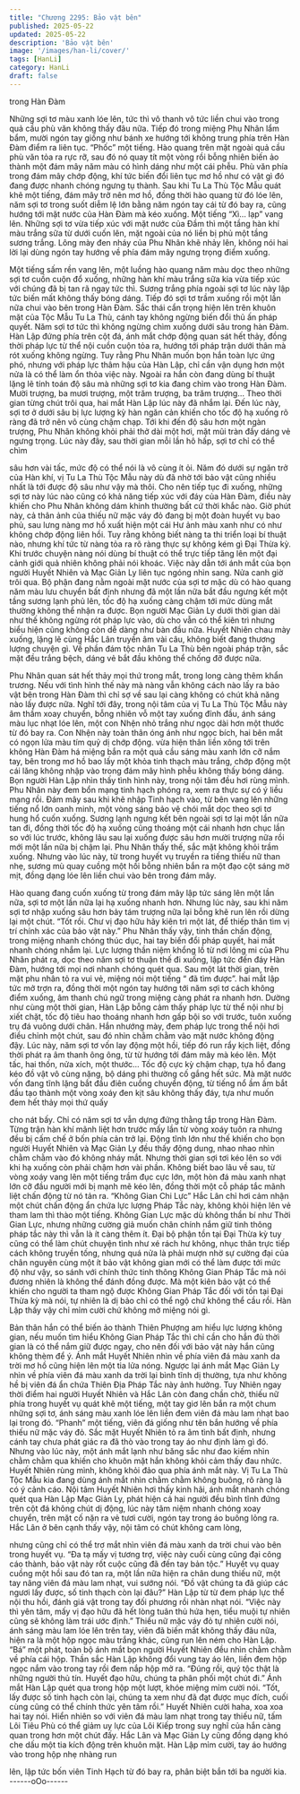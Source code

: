 ```yaml
---
title: "Chương 2295: Bảo vật bên"
published: 2025-05-22
updated: 2025-05-22
description: 'Bảo vật bên'
image: '/images/han-li/cover/'
tags: [HanLi]
category: HanLi
draft: false
---
```


trong Hàn Đàm

Những sợi tơ màu xanh lóe lên, tức thì vô thanh vô tức liền chui
vào trong quả cầu phù văn không thấy đâu nữa.
Tiếp đó trong miệng Phụ Nhân lẩm bẩm, mười ngón tay giống
như bánh xe hướng tới không trung phía trên Hàn Đàm điểm ra
liên tục.
“Phốc” một tiếng.
Hào quang trên mặt ngoài quả cầu phù văn tỏa ra rực rỡ, sau đó
nó quay tít một vòng rồi bỗng nhiên biến ảo thành một đám mây
năm màu có hình dáng như một cái phễu.
Phù văn phía trong đám mây chớp động, khí tức biến đổi liên tục
mơ hồ như có vật gì đó đang được nhanh chóng ngưng tụ thành.
Sau khi Tu La Thù Tộc Mẫu quát khẽ một tiếng, đám mây trở nên
mơ hồ, đồng thời hào quang từ đó lóe lên, năm sợi tơ trong suốt
diễm lệ lớn bằng năm ngón tay cái từ đó bay ra, cũng hướng tới
mặt nước của Hàn Đàm mà kéo xuống.
Một tiếng “Xì… lạp” vang lên.
Những sợi tơ vừa tiếp xúc với mặt nước của Đầm thì một tầng
hàn khí màu trắng sữa từ dưới cuốn lên, mặt ngoài của nó liền bị
phủ một tầng sương trắng.
Lông mày đen nháy của Phu Nhân khẽ nhảy lên, không nói hai lời
lại dùng ngón tay hướng về phía đám mây ngưng trọng điểm
xuống.

Một tiếng sấm rền vang lên, một luồng hào quang năm màu dọc
theo những sợi tơ cuồn cuộn đổ xuống, những hàn khí màu trắng
sữa kia vừa tiếp xúc với chúng đã bị tan rã ngay tức thì.
Sương trắng phía ngoài sợi tơ lúc này lập tức biến mất không
thấy bóng dáng.
Tiếp đó sợi tơ trầm xuống rồi một lần nữa chui vào bên trong Hàn
Đàm.
Sắc thái cẩn trọng hiện lên trên khuôn mặt của Tộc Mẫu Tu La
Thù, cánh tay không ngừng biến đổi thủ ấn pháp quyết.
Năm sợi tơ tức thì không ngừng chìm xuống dưới sâu trong hàn
Đàm.
Hàn Lập đứng phía trên cột đá, ánh mắt chớp động quan sát hết
thảy, đồng thời pháp lực từ thể nội cuồn cuộn tỏa ra, hướng tới
pháp trận dưới thân mà rót xuống không ngừng.
Tuy rằng Phu Nhân muốn bọn hắn toàn lực ứng phó, nhưng với
pháp lực thâm hậu của Hàn Lập, chỉ cần vận dụng hơn một nửa
là có thể làm ổn thỏa việc này.
Ngoài ra hắn còn đang dùng bí thuật lặng lẽ tính toán độ sâu mà
những sợi tơ kia đang chìm vào trong Hàn Đàm.
Mười trượng, ba mươi trượng, một trăm trượng, ba trăm
trượng…
Theo thời gian từng chút trôi qua, hai mắt Hàn Lập lúc này đã
nhắm lại.
Đến lúc này, sợi tơ ở dưới sâu bị lực lượng kỳ hàn ngăn cản
khiến cho tốc độ hạ xuống rõ ràng đã trở nên vô cùng chậm chạp.
Tới khi đến độ sâu hơn một ngàn trượng, Phu Nhân không khỏi
phải thở dài một hơi, mặt mũi tràn đầy dáng vẻ ngưng trọng.
Lúc này đây, sau thời gian mỗi lần hô hấp, sợi tơ chỉ có thể chìm

sâu hơn vài tấc, mức độ có thể nói là vô cùng ít ỏi.
Năm đó dưới sự ngăn trở của Hàn khí, vị Tu La Thù Tộc Mẫu này
dù đã nhờ tới bảo vật cũng nhiều nhất là tới được độ sâu như vậy
mà thôi.
Cho nên tiếp tục đi xuống, những sợi tơ này lúc nào cũng có khả
năng tiếp xúc với đáy của Hàn Đàm, điều này khiến cho Phu
Nhân không dám khinh thường bất cứ thời khắc nào.
Giờ phút này, cả thân ảnh của thiếu nữ mặc váy đỏ đang bị một
đoàn huyết vụ bao phủ, sau lưng nàng mơ hồ xuất hiện một cái
Hư ảnh màu xanh như có như không chớp động liên hồi.
Tuy rằng không biết nàng ta thi triển loại bí thuật nào, nhưng khí
tức từ nàng tỏa ra rõ ràng thực sự không kém gì Đại Thừa kỳ.
Khi trước chuyện nàng nói dùng bí thuật có thể trực tiếp tăng lên
một đại cảnh giới quả nhiên không phải nói khoác.
Việc này dẫn tới ánh mắt của bọn người Huyết Nhiên và Mạc
Giản Ly liên tục ngóng nhìn sang.
Nửa canh giờ trôi qua.
Bộ phận đang nằm ngoài mặt nước của sợi tơ mặc dù có hào
quang năm màu lưu chuyển bất định nhưng đã một lần nữa bắt
đầu ngưng kết một tầng sương lạnh phủ lên, tốc độ hạ xuống
càng chậm tới mức dùng mắt thường không thể nhận ra được.
Bọn người Mạc Giản Ly dưới thời gian dài như thế không ngừng
rót pháp lực vào, dù cho vẫn có thể kiên trì nhưng biểu hiện cũng
không còn dễ dàng như bàn đầu nữa.
Huyết Nhiên chau mày xuống, lặng lẽ cùng Hắc Lân truyền âm vài
câu, không biết đang thương lượng chuyện gì.
Về phần đám tộc nhân Tu La Thù bên ngoài pháp trận, sắc mặt
đều trắng bệch, dáng vẻ bắt đầu không thể chống đỡ được nữa.

Phu Nhân quan sát hết thảy mọi thứ trong mắt, trong long càng
thêm khẩn trương.
Nếu với tình hình thế này mà nàng vẫn không cách nào lấy ra bảo
vật bên trong Hàn Đàm thì chỉ sợ về sau lại càng không có chút
khả năng nào lấy được nữa.
Nghĩ tới đây, trong nội tâm của vị Tu La Thù Tộc Mẫu này âm
thầm xoay chuyển, bỗng nhiên vỗ một tay xuống đỉnh đầu, ánh
sáng màu lục nhạt lóe lên, một con Nhện nhỏ trắng như ngọc dài
hơn một thước từ đó bay ra.
Con Nhện này toàn thân óng ánh như ngọc bích, hai bên mắt có
ngọn lửa màu tím quỷ dị chớp động. vừa hiện thân liền xông tới
trên không Hàn Đàm há miệng bắn ra một quả cầu sáng màu
xanh lớn cỡ nắm tay, bên trong mơ hồ bao lấy một khỏa tinh
thạch màu trắng, chớp động một cái lăng không nhập vào trong
đám mây hình phễu không thấy bóng dáng.
Bọn người Hàn Lập nhìn thấy tình hình này, trong nội tâm đều hơi
rùng mình.
Phu Nhân này đem bổn mạng tinh hạch phóng ra, xem ra thực sự
có ý liều mạng rồi.
Đám mây sau khi khẽ nhập Tinh hạch vào, từ bên vang lên những
tiếng nổ lớn oanh minh, một vòng sáng bảo vệ chói mắt dọc theo
sợi tơ hung hổ cuốn xuống.
Sương lạnh ngưng kết bên ngoài sợi tơ lại một lần nữa tan đi,
đồng thời tốc độ hạ xuống cũng thoáng một cái nhanh hơn chục
lần so với lúc trước, không lâu sau lại xuống được sâu hơn mười
trượng nữa rồi mới một lần nữa bị chậm lại.
Phu Nhân thấy thế, sắc mặt không khỏi trầm xuống.
Nhưng vào lúc này, từ trong huyết vụ truyền ra tiếng thiếu nữ than
nhẹ, sương mù quay cuồng một hồi bỗng nhiên bắn ra một đạo
cột sáng mờ mịt, đồng dạng lóe lên liền chui vào bên trong đám
mây.

Hào quang đang cuốn xuống từ trong đám mây lập tức sáng lên
một lần nữa, sợi tơ một lần nữa lại hạ xuống nhanh hơn.
Nhưng lúc này, sau khi năm sợi tơ nhập xuống sâu hơn bảy tám
trượng nữa lại bỗng khẽ run lên rồi dừng lại một chút.
“Tốt rồi. Chư vị đạo hữu hãy kiên trì một lát, để thiếp thân tìm vị trí
chính xác của bảo vật này.” Phu Nhân thấy vậy, tinh thần chấn
động, trong miệng nhanh chóng thúc dục, hai tay biến đổi pháp
quyết, hai mắt nhanh chóng nhắm lại.
Lực lượng thần niệm khổng lồ từ nơi lông mi của Phu Nhân phát
ra, dọc theo năm sợi tơ thuận thế đi xuống, lập tức đến đáy Hàn
Đàm, hướng tới mọi nơi nhanh chóng quét qua.
Sau một lát thời gian, trên mặt phu nhân tỏ ra vui vẻ, miệng nói
một tiếng “ đã tìm được”. hai mắt lập tức mở trợn ra, đồng thời
một ngón tay hướng tới năm sợi tơ cách không điểm xuống, âm
thanh chú ngữ trong miệng càng phát ra nhanh hơn.
Dường như cùng một thời gian, Hàn Lập bỗng cảm thấy pháp lực
từ thể nội như bị xiết chặt, tốc độ tiêu hao thoáng nhanh hơn gấp
bội so với trước, tuôn xuống trụ đá vuông dưới chân.
Hắn nhướng mày, đem pháp lực trong thể nội hơi điều chỉnh một
chút, sau đó nhìn chằm chằm vào mặt nước không động đậy.
Lúc này, năm sợi tơ vốn lay động một hồi, tiếp đó run rẩy kịch liệt,
đồng thời phát ra âm thanh ông ông, từ từ hướng tới đám mây
mà kéo lên.
Một tấc, hai thốn, nửa xích, một thước…
Tốc độ cực kỳ chậm chạp, tựa hồ đang kéo đồ vật vô cùng nặng,
bộ dáng phi thường cố gắng hết sức.
Mà mặt nước vốn đang tĩnh lặng bắt đầu điên cuồng chuyển
động, từ tiếng nổ ầm ầm bắt đầu tạo thành một vòng xoáy đen kịt
sâu không thấy đáy, tựa như muốn đem hết thảy mọi thứ quấy

cho nát bấy.
Chỉ có năm sợi tơ vẫn dựng đứng thằng tắp trong Hàn Đàm.
Từng trận hàn khí mãnh liệt hơn trước mấy lần từ vòng xoáy tuôn
ra nhưng đều bị cấm chế ở bốn phía cản trở lại.
Động tĩnh lớn như thế khiến cho bọn người Huyết Nhiên và Mạc
Giản Ly đều thấy động dung, nhao nhao nhìn chằm chằm vào đó
không nháy mắt.
Nhưng thời gian sợi tơi kéo lên so với khi hạ xuống còn phải
chậm hơn vài phần.
Không biết bao lâu về sau, từ vòng xoáy vang lên một tiếng trầm
đục cực lớn, một hòn đá màu xanh nhạt lớn cỡ đầu người mới bị
mạnh mẽ kéo lên, đồng thời một cỗ pháp tắc mãnh liệt chấn động
từ nó tản ra.
“Không Gian Chi Lực”
Hắc Lân chỉ hơi cảm nhận một chút chấn động ẩn chứa lực lượng
Pháp Tắc này, không khỏi hiện lên vẻ tham lam thì thào một tiếng.
Không Gian Lực mặc dù không thần bí như Thời Gian Lực,
nhưng những cường giả muốn chân chính nắm giữ tinh thông
pháp tắc này thì vẫn là ít càng thêm ít.
Đại bộ phận tồn tại Đại Thừa kỳ tuy cũng có thể làm chút chuyện
tình như xé rách hư không, nhục thân trực tiếp cách không truyền
tống, nhưng quá nửa là phải mượn nhờ sự cường đại của chân
nguyên cùng một ít bảo vật không gian mới có thể làm được tới
mức độ như vậy, so sánh với chính thức tinh thông Không Gian
Pháp Tắc mà nói đương nhiên là không thể đánh đồng được.
Mà một kiên bảo vật có thể khiến cho người ta tham ngộ được
Không Gian Pháp Tắc đối với tồn tại Đại Thừa kỳ mà nói, tự nhiên
là dị bảo chỉ có thể ngộ chứ không thể cầu rồi.
Hàn Lập thấy vậy chỉ mỉm cười chứ không mở miệng nói gì.

Bản thân hắn có thể biến ảo thành Thiên Phượng am hiểu lực
lượng không gian, nếu muốn tìm hiểu Không Gian Pháp Tắc thì
chỉ cần cho hắn đủ thời gian là có thể nắm giữ được ngay, cho
nên đối với bảo vật này hắn cũng không thèm để ý.
Ánh mắt Huyết Nhiên nhìn về phía viên đá màu xanh da trời mơ
hồ cũng hiện lên một tia lửa nóng.
Ngược lại ánh mắt Mạc Giản Ly nhìn về phía viên đá màu xanh
da trời lại bình tĩnh dị thường, tựa như không hề bị viên đá ẩn
chứa Thiên Địa Pháp Tắc này ảnh hưởng.
Tuy Nhiên ngay thời điểm hai người Huyết Nhiên và Hắc Lân còn
đang chần chờ, thiếu nữ phía trong huyết vụ quát khẽ một tiếng,
một tay giơ lên bắn ra một chum những sợi tơ, ánh sáng màu
xanh lóe lên liền đem viên đá màu lam nhạt bao lại trong đó.
“Phanh” một tiếng, viên đá giống như tên bắn hướng về phía
thiếu nữ mặc váy đỏ.
Sắc mặt Huyết Nhiên tỏ ra âm tình bất định, nhưng cánh tay chưa
phát giác ra đã thò vào trong tay áo như định làm gì đó.
Nhưng vào lúc này, một ánh mắt lạnh như băng sắc như đao
kiếm nhìn chằm chằm qua khiến cho khuôn mặt hắn không khỏi
cảm thấy đau nhức.
Huyết Nhiên rùng mình, không khỏi đảo qua phía ánh mắt này.
Vị Tu La Thù Tộc Mẫu kia đang dùng ánh mắt nhìn chằm chằm
không buông, rõ ràng là có ý cảnh cáo.
Nội tâm Huyết Nhiên hơi thấy kinh hãi, ánh mắt nhanh chóng quét
qua Hàn Lập Mạc Giản Ly, phát hiện cả hai người đều bình tĩnh
đứng trên cột đá không chút dị động, lúc này tâm niệm nhanh
chóng xoay chuyển, trên mặt cố nặn ra vẻ tươi cười, ngón tay
trong áo buông lỏng ra.
Hắc Lân ở bên cạnh thấy vậy, nội tâm có chút không cam lòng,

nhưng cũng chỉ có thể trơ mắt nhìn viên đá màu xanh da trời chui
vào bên trong huyết vụ.
“Đa tạ mấy vị tương trợ, việc này cuối cùng cũng đại công cáo
thành, bảo vật này rốt cuộc cũng đã đến tay bản tộc.” Huyết vụ
quay cuồng một hồi sau đó tan ra, một lần nữa hiện ra chân dung
thiếu nữ, một tay nâng viên đá màu lam nhạt, vui sướng nói.
“Đồ vật chúng ta đã giúp các ngươi lấy được, số tinh thạch còn lại
đâu?” Hàn Lập từ từ đem pháp lực thể nội thu hồi, đánh giá vật
trong tay đối phương rồi nhàn nhạt nói.
“Việc này thì yên tâm, mấy vị đạo hữu đã hết lòng tuân thủ hứa
hẹn, tiểu muội tự nhiên cũng sẽ không làm trái ước định.” Thiếu
nữ mặc váy đỏ tự nhiên cười nói, ánh sáng màu lam lóe lên trên
tay, viên đã biến mất không thấy đâu nữa, hiện ra là một hộp ngọc
màu trắng khác, cũng run lên ném cho Hàn Lập.
“Bá” một phát, toàn bộ ánh mắt bọn người Huyết Nhiên đều nhìn
chằm chằm về phía cái hộp.
Thần sắc Hàn Lập không đổi vung tay áo lên, liền đem hộp ngọc
nắm vào trong tay rồi đem nắp hộp mở ra.
“Đúng rồi, quý tộc thật là những người thủ tín. Huyết đạo hữu,
chúng ta phân phối một chút đi.” Ánh mắt Hàn Lập quét qua trong
hộp một lượt, khóe miệng mỉm cười nói.
“Tốt, lấy được số tinh hạch còn lại, chúng ta xem như đã đạt
được mục đích, cuối cùng cũng có thể chính thức yên tâm rồi.”
Huyết Nhiên cười haha, xoa xoa hai tay nói.
Hiển nhiên so với viên đá màu lam nhạt trong tay thiếu nữ, tấm
Lôi Tiêu Phù có thể giảm uy lực của Lôi Kiếp trong suy nghĩ của
hắn càng quan trong hơn một chút đấy.
Hắc Lân và Mạc Giản Ly cũng đồng dạng khó che dấu một tia
kích động trên khuôn mặt.
Hàn Lập mỉm cười, tay áo hướng vào trong hộp nhẹ nhàng run

lên, lập tức bốn viên Tinh Hạch từ đó bay ra, phân biệt bắn tới ba
người kia.
------oOo------

